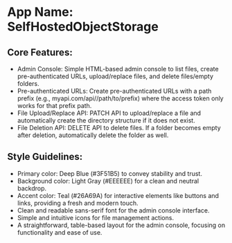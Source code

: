# **App Name**: SelfHostedObjectStorage

## Core Features:

- Admin Console: Simple HTML-based admin console to list files, create pre-authenticated URLs, upload/replace files, and delete files/empty folders.
- Pre-authenticated URLs: Create pre-authenticated URLs with a path prefix (e.g., myapi.com/api/<ACCESS TOKEN>/path/to/prefix) where the access token only works for that prefix path.
- File Upload/Replace API: PATCH API to upload/replace a file and automatically create the directory structure if it does not exist.
- File Deletion API: DELETE API to delete files. If a folder becomes empty after deletion, automatically delete the folder as well.

## Style Guidelines:

- Primary color: Deep Blue (#3F51B5) to convey stability and trust.
- Background color: Light Gray (#EEEEEE) for a clean and neutral backdrop.
- Accent color: Teal (#26A69A) for interactive elements like buttons and links, providing a fresh and modern touch.
- Clean and readable sans-serif font for the admin console interface.
- Simple and intuitive icons for file management actions.
- A straightforward, table-based layout for the admin console, focusing on functionality and ease of use.